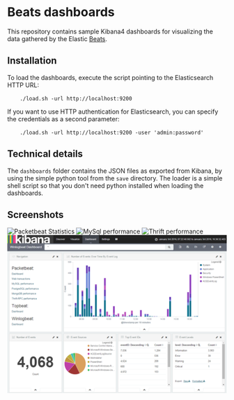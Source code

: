 Beats dashboards
================

This repository contains sample Kibana4 dashboards for visualizing the data
gathered by the Elastic [Beats](https://www.elastic.co/products/beats).

Installation
-------------

To load the dashboards, execute the script pointing to the Elasticsearch HTTP
URL:

        ./load.sh -url http://localhost:9200


If you want to use HTTP authentication for Elasticsearch, you can specify the
credentials as a second parameter:

        ./load.sh -url http://localhost:9200 -user 'admin:password'

Technical details
-----------------
The `dashboards` folder contains the JSON files as exported from Kibana, by
using the simple python tool from the `save` directory. The loader is a simple
shell script so that you don't need python installed when loading the
dashboards.

Screenshots
-----------

  ![Packetbeat Statistics](/screenshots/Packetbeat-statistics.png)
  ![MySql performance](/screenshots/MySql-performance.png)
  ![Thrift performance](/screenshots/Thrift-performance.png)
  ![Windows Event Log Statistics](/screenshots/winlogbeat-dashboard.png)
